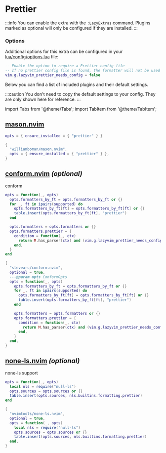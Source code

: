 # Prettier

<!-- plugins:start -->

:::info
You can enable the extra with the `:LazyExtras` command.
Plugins marked as optional will only be configured if they are installed.
:::

### Options

Additional options for this extra can be configured in your [lua/config/options.lua](/configuration/general#options) file:

```lua title="lua/config/options.lua"
-- Enable the option to require a Prettier config file
-- If no prettier config file is found, the formatter will not be used
vim.g.lazyvim_prettier_needs_config = false
```

Below you can find a list of included plugins and their default settings.

:::caution
You don't need to copy the default settings to your config.
They are only shown here for reference.
:::

import Tabs from '@theme/Tabs';
import TabItem from '@theme/TabItem';

## [mason.nvim](https://github.com/williamboman/mason.nvim)

<Tabs>

<TabItem value="opts" label="Options">

```lua
opts = { ensure_installed = { "prettier" } }
```

</TabItem>


<TabItem value="code" label="Full Spec">

```lua
{
  "williamboman/mason.nvim",
  opts = { ensure_installed = { "prettier" } },
}
```

</TabItem>

</Tabs>

## [conform.nvim](https://github.com/stevearc/conform.nvim) _(optional)_

 conform


<Tabs>

<TabItem value="opts" label="Options">

```lua
opts = function(_, opts)
  opts.formatters_by_ft = opts.formatters_by_ft or {}
  for _, ft in ipairs(supported) do
    opts.formatters_by_ft[ft] = opts.formatters_by_ft[ft] or {}
    table.insert(opts.formatters_by_ft[ft], "prettier")
  end

  opts.formatters = opts.formatters or {}
  opts.formatters.prettier = {
    condition = function(_, ctx)
      return M.has_parser(ctx) and (vim.g.lazyvim_prettier_needs_config ~= true or M.has_config(ctx))
    end,
  }
end
```

</TabItem>


<TabItem value="code" label="Full Spec">

```lua
{
  "stevearc/conform.nvim",
  optional = true,
  ---@param opts ConformOpts
  opts = function(_, opts)
    opts.formatters_by_ft = opts.formatters_by_ft or {}
    for _, ft in ipairs(supported) do
      opts.formatters_by_ft[ft] = opts.formatters_by_ft[ft] or {}
      table.insert(opts.formatters_by_ft[ft], "prettier")
    end

    opts.formatters = opts.formatters or {}
    opts.formatters.prettier = {
      condition = function(_, ctx)
        return M.has_parser(ctx) and (vim.g.lazyvim_prettier_needs_config ~= true or M.has_config(ctx))
      end,
    }
  end,
}
```

</TabItem>

</Tabs>

## [none-ls.nvim](https://github.com/nvimtools/none-ls.nvim) _(optional)_

 none-ls support


<Tabs>

<TabItem value="opts" label="Options">

```lua
opts = function(_, opts)
  local nls = require("null-ls")
  opts.sources = opts.sources or {}
  table.insert(opts.sources, nls.builtins.formatting.prettier)
end
```

</TabItem>


<TabItem value="code" label="Full Spec">

```lua
{
  "nvimtools/none-ls.nvim",
  optional = true,
  opts = function(_, opts)
    local nls = require("null-ls")
    opts.sources = opts.sources or {}
    table.insert(opts.sources, nls.builtins.formatting.prettier)
  end,
}
```

</TabItem>

</Tabs>

<!-- plugins:end -->
